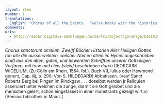```yaml
---
layout: item
number: 1
translations:
  English: "Chorus of all the Saints.  Twelve books with the histories of all the Holy Ones of God (all the chosen ones whose names alone are written in Heaven) from the old, original, well preserved writings of our godly forbears written faithfully and truly by Georgius Wicelius  (at Cologne on the Rhein, 1554. fol.)  Book 7, Julius or Hewmond by name, Ch. iv, p.290: on Hildegard the Abbess (at St Rupertsberg near Bingen in the Rheingau  ...  where also her relics are preserved, among them the tongue with which she praised God and taught men, beautifully mounted and displayed in a monstrance.) (Library of the Seminary in Mainz). [Trans. J. Docking]"
comments:
urls:
  - http://reader.digitale-sammlungen.de/de/fs1/object/goToPage/bsb10150213.html?pageNo=310
---
```


<em>Chorus sanctorum omnium. Zwelff Bücher Historien Aller Heiligen Gottes (on alle die ausserweleten, welcher Namen allein im Hymel angeschrieben sind) aus den alten, guten, und bewereten Schrifften unserer Gottseligen Vorfaren, mit trew und uleis [vleis] beschrieben durch</em> GEORGIUM WICELIUM. (Zu Cölln am Rhein, 1554. fol.). Buch VII, Iulius oder Hewmond genent, Cap. iiij, p. 290: Von S. HILDEGARDI Abbatissen. («auf Sanct Roberts Berg bei Pingen im Rinckgaw . . . doselbst werden jr Reliquien asseruiert unter welchen die zunge, darmit sie Gott gelobet und die menschen gelert, schön eingefasset in einer monstrantz gezeigt wirt.») (Seminarbibliothek in Mainz.)
